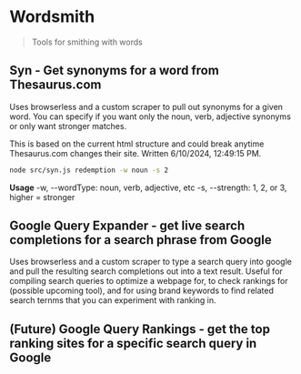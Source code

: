 # Wordsmith
> Tools for smithing with words

## Syn - Get synonyms for a word from Thesaurus.com

Uses browserless and a custom scraper to pull out synonyms for a given word. You can specify if you want only the noun, verb, adjective synonyms or only want stronger matches.

This is based on the current html structure and could break anytime Thesaurus.com changes their site.
Written 6/10/2024, 12:49:15 PM.

```bash
node src/syn.js redemption -w noun -s 2
```

**Usage**
-w, --wordType: noun, verb, adjective, etc
-s, --strength: 1, 2, or 3, higher = stronger

## Google Query Expander - get live search completions for a search phrase from Google

Uses browserless and a custom scraper to type a search query into google and pull the resulting search completions out into a text result. Useful for compiling search queries to optimize a webpage for, to check rankings for (possible upcoming tool), and for using brand keywords to find related search ternms that you can experiment with ranking in.

## (Future) Google Query Rankings - get the top ranking sites for a specific search query in Google